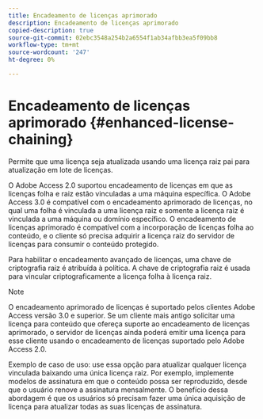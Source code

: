 ```yaml
---
title: Encadeamento de licenças aprimorado
description: Encadeamento de licenças aprimorado
copied-description: true
source-git-commit: 02ebc3548a254b2a6554f1ab34afbb3ea5f09bb8
workflow-type: tm+mt
source-wordcount: '247'
ht-degree: 0%

---
```


# Encadeamento de licenças aprimorado {#enhanced-license-chaining}

Permite que uma licença seja atualizada usando uma licença raiz pai para atualização em lote de licenças.

O Adobe Access 2.0 suportou encadeamento de licenças em que as licenças folha e raiz estão vinculadas a uma máquina específica. O Adobe Access 3.0 é compatível com o encadeamento aprimorado de licenças, no qual uma folha é vinculada a uma licença raiz e somente a licença raiz é vinculada a uma máquina ou domínio específico. O encadeamento de licenças aprimorado é compatível com a incorporação de licenças folha ao conteúdo, e o cliente só precisa adquirir a licença raiz do servidor de licenças para consumir o conteúdo protegido.

Para habilitar o encadeamento avançado de licenças, uma chave de criptografia raiz é atribuída à política. A chave de criptografia raiz é usada para vincular criptograficamente a licença folha à licença raiz.

>[!NOTE]
>
>O encadeamento aprimorado de licenças é suportado pelos clientes Adobe Access versão 3.0 e superior. Se um cliente mais antigo solicitar uma licença para conteúdo que ofereça suporte ao encadeamento de licenças aprimorado, o servidor de licenças ainda poderá emitir uma licença para esse cliente usando o encadeamento de licenças suportado pelo Adobe Access 2.0.

Exemplo de caso de uso: use essa opção para atualizar qualquer licença vinculada baixando uma única licença raiz. Por exemplo, implemente modelos de assinatura em que o conteúdo possa ser reproduzido, desde que o usuário renove a assinatura mensalmente. O benefício dessa abordagem é que os usuários só precisam fazer uma única aquisição de licença para atualizar todas as suas licenças de assinatura.
